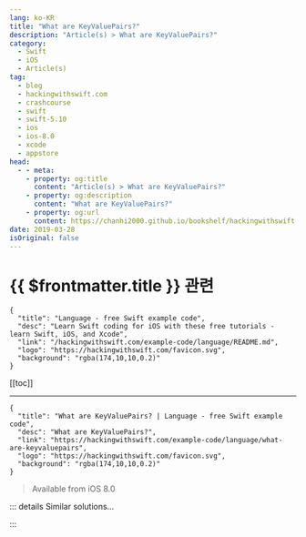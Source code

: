 ```yaml
---
lang: ko-KR
title: "What are KeyValuePairs?"
description: "Article(s) > What are KeyValuePairs?"
category:
  - Swift
  - iOS
  - Article(s)
tag: 
  - blog
  - hackingwithswift.com
  - crashcourse
  - swift
  - swift-5.10
  - ios
  - ios-8.0
  - xcode
  - appstore
head:
  - - meta:
    - property: og:title
      content: "Article(s) > What are KeyValuePairs?"
    - property: og:description
      content: "What are KeyValuePairs?"
    - property: og:url
      content: https://chanhi2000.github.io/bookshelf/hackingwithswift.com/example-code/language/what-are-keyvaluepairs.html
date: 2019-03-28
isOriginal: false
---
```


# {{ $frontmatter.title }} 관련

```component VPCard
{
  "title": "Language - free Swift example code",
  "desc": "Learn Swift coding for iOS with these free tutorials - learn Swift, iOS, and Xcode",
  "link": "/hackingwithswift.com/example-code/language/README.md",
  "logo": "https://hackingwithswift.com/favicon.svg",
  "background": "rgba(174,10,10,0.2)"
}
```

[[toc]]

---

```component VPCard
{
  "title": "What are KeyValuePairs? | Language - free Swift example code",
  "desc": "What are KeyValuePairs?",
  "link": "https://hackingwithswift.com/example-code/language/what-are-keyvaluepairs",
  "logo": "https://hackingwithswift.com/favicon.svg",
  "background": "rgba(174,10,10,0.2)"
}
```

> Available from iOS 8.0

<!-- TODO: 작성 -->

<!-- 
`KeyValuePairs`, somewhat confusingly known as `DictionaryLiteral` before Swift 5.0, is a useful data type that provides dictionary-like functionality with a handful of benefits:

- Your keys don’t need to conform to `Hashable`.
<li>You can add items with duplicate keys.
<li>The order in which you add items is preserved.

However, because `KeyValuePairs` doesn’t require its keys to be hashable, you don’t get the fast key look up of a regular dictionary - it’s O(*n*) rather than O(1) if you like Big O notation. Instead, you access them like an array, using numerical indexes.

As an example, here’s a `KeyValuePairs` instance holding the name of a singer:

```swift
let singer: KeyValuePairs = ["firstName": "Taylor", "lastName": "Swift"]
```

If we wanted to access the key name and value for the first item, we’d write something like this:

```swift
print("\(singer[0].key) is set to \(singer[0].value)")
```

Even better, because `KeyValuePairs` inherits from the `Sequence` protocol we can loop over all keys and values, like this:

```swift
for value in singer {
    print("\(value.key) is set to \(value.value)")
}
```

-->

::: details Similar solutions…

<!--
/example-code/language/what-is-a-tuple">What is a tuple? 
/example-code/language/what-are-sets">What are sets? 
/example-code/language/what-are-static-methods-and-variables">What are static methods and variables? 
/example-code/language/what-is-a-lazy-sequence">What is a lazy sequence? 
/example-code/language/how-to-make-optional-protocol-methods">How to make optional protocol methods</a>
-->

:::

